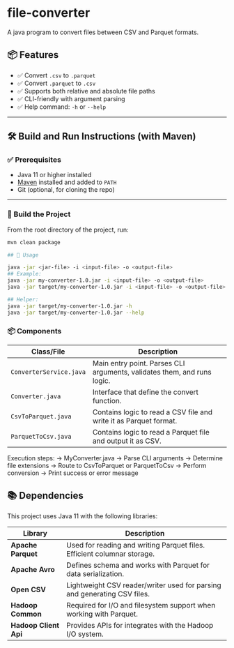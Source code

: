 # file-converter
A java program to convert files between CSV and Parquet formats.

## 📦 Features

- ✅ Convert `.csv` to `.parquet`
- ✅ Convert `.parquet` to `.csv`
- ✅ Supports both relative and absolute file paths
- ✅ CLI-friendly with argument parsing
- ✅ Help command: `-h` or `--help`

---

## 🛠️ Build and Run Instructions (with Maven)

### ✅ Prerequisites

- Java 11 or higher installed
- [Maven](https://maven.apache.org/download.cgi) installed and added to `PATH`
- Git (optional, for cloning the repo)

---

### 🧱 Build the Project

From the root directory of the project, run:

```bash
mvn clean package

## 🚀 Usage

java -jar <jar-file> -i <input-file> -o <output-file>
## Example:
java -jar my-converter-1.0.jar -i <input-file> -o <output-file>
java -jar target/my-converter-1.0.jar -i <input-file> -o <output-file>

## Helper:
java -jar target/my-converter-1.0.jar -h
java -jar target/my-converter-1.0.jar --help

```

### 📦 Components

| Class/File              | Description                                                              |
|-------------------------|--------------------------------------------------------------------------|
| `ConverterService.java` | Main entry point. Parses CLI arguments, validates them, and runs logic.  |
| `Converter.java`        | Interface that define the convert function.                              |
| `CsvToParquet.java`     | Contains logic to read a CSV file and write it as Parquet format.        |
| `ParquetToCsv.java`     | Contains logic to read a Parquet file and output it as CSV.              |


Execution steps:
  → MyConverter.java
     → Parse CLI arguments
     → Determine file extensions
     → Route to CsvToParquet or ParquetToCsv
     → Perform conversion
     → Print success or error message

## 📚 Dependencies

This project uses Java 11 with the following libraries:

| Library                     | Description                                                                 |
|-----------------------------|-----------------------------------------------------------------------------|
| **Apache Parquet**          | Used for reading and writing Parquet files. Efficient columnar storage.     |
| **Apache Avro**             | Defines schema and works with Parquet for data serialization.               |
| **Open CSV**                | Lightweight CSV reader/writer used for parsing and generating CSV files.    |
| **Hadoop Common**           | Required for I/O and filesystem support when working with Parquet.          |
| **Hadoop Client Api**       | Provides APIs for integrates with the Hadoop I/O system.                    |

